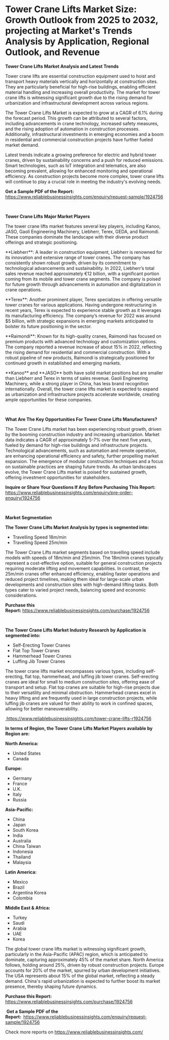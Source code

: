 <p><h1>Tower Crane Lifts Market Size: Growth Outlook from 2025 to 2032, projecting at Market's Trends Analysis by Application, Regional Outlook, and Revenue</h1></p><p><strong>Tower Crane Lifts Market Analysis and Latest Trends</strong></p>
<p><p>Tower crane lifts are essential construction equipment used to hoist and transport heavy materials vertically and horizontally at construction sites. They are particularly beneficial for high-rise buildings, enabling efficient material handling and increasing overall productivity. The market for tower crane lifts is witnessing significant growth due to the rising demand for urbanization and infrastructural development across various regions.</p><p>The Tower Crane Lifts Market is expected to grow at a CAGR of 6.1% during the forecast period. This growth can be attributed to several factors, including advancements in crane technology, increased safety measures, and the rising adoption of automation in construction processes. Additionally, infrastructural investments in emerging economies and a boom in residential and commercial construction projects have further fueled market demand.</p><p>Latest trends indicate a growing preference for electric and hybrid tower cranes, driven by sustainability concerns and a push for reduced emissions. Smart technologies, such as IoT integration and telematics, are also becoming prevalent, allowing for enhanced monitoring and operational efficiency. As construction projects become more complex, tower crane lifts will continue to play a crucial role in meeting the industry's evolving needs.</p></p>
<p><strong>Get a Sample PDF of the Report:&nbsp;</strong> <a href="https://www.reliablebusinessinsights.com/enquiry/request-sample/1924756?utm_campaign=3259&utm_medium=2&utm_source=Github&utm_content=ia&utm_term=28032025&utm_id=tower-crane-lifts">https://www.reliablebusinessinsights.com/enquiry/request-sample/1924756</a></p>
<p>&nbsp;</p>
<p><strong>Tower Crane Lifts Major Market Players</strong></p>
<p><p>The tower crane lifts market features several key players, including Kanoo, JASO, Gaoli Engineering Machinery, Liebherr, Terex, GEDA, and Raimondi. These companies dominate the landscape with their diverse product offerings and strategic positioning.</p><p>**Liebherr**: A leader in construction equipment, Liebherr is renowned for its innovation and extensive range of tower cranes. The company has consistently shown robust growth, driven by its commitment to technological advancements and sustainability. In 2022, Liebherr’s total sales revenue reached approximately €12 billion, with a significant portion coming from its mobile and tower crane segments. The company is poised for future growth through advancements in automation and digitalization in crane operations.</p><p>**Terex**: Another prominent player, Terex specializes in offering versatile tower cranes for various applications. Having undergone restructuring in recent years, Terex is expected to experience stable growth as it leverages its manufacturing efficiency. The company’s revenue for 2022 was around $5 billion, with strategic expansions in emerging markets anticipated to bolster its future positioning in the sector.</p><p>**Raimondi**: Known for its high-quality cranes, Raimondi has focused on premium products with advanced technology and customization options. The company reported a revenue increase of about 15% in 2022, reflecting the rising demand for residential and commercial construction. With a robust pipeline of new products, Raimondi is strategically positioned for continued growth in established and emerging markets.</p><p>**Kanoo** and **JASO** both have solid market positions but are smaller than Liebherr and Terex in terms of sales revenue. Gaoli Engineering Machinery, while a strong player in China, has less brand recognition internationally. Overall, the tower crane lifts market is expected to expand as urbanization and infrastructure projects accelerate worldwide, creating ample opportunities for these companies.</p></p>
<p>&nbsp;</p>
<p><strong>What Are The Key Opportunities For Tower Crane Lifts Manufacturers?</strong></p>
<p><p>The Tower Crane Lifts market has been experiencing robust growth, driven by the booming construction industry and increasing urbanization. Market data indicates a CAGR of approximately 5-7% over the next five years, fueled by demand for high-rise buildings and infrastructure projects. Technological advancements, such as automation and remote operation, are enhancing operational efficiency and safety, further propelling market expansion. The emergence of modular construction techniques and a focus on sustainable practices are shaping future trends. As urban landscapes evolve, the Tower Crane Lifts market is poised for sustained growth, offering investment opportunities for stakeholders.</p></p>
<p><strong>Inquire or Share Your Questions If Any Before Purchasing This Report:</strong> <a href="https://www.reliablebusinessinsights.com/enquiry/pre-order-enquiry/1924756?utm_campaign=3259&utm_medium=2&utm_source=Github&utm_content=ia&utm_term=28032025&utm_id=tower-crane-lifts">https://www.reliablebusinessinsights.com/enquiry/pre-order-enquiry/1924756</a></p>
<p>&nbsp;</p>
<p><strong>Market Segmentation</strong></p>
<p><strong>The Tower Crane Lifts Market Analysis by types is segmented into:</strong></p>
<p><ul><li>Travelling Speed 18m/min</li><li>Travelling Speed 25m/min</li></ul></p>
<p><p>The Tower Crane Lifts market segments based on travelling speed include models with speeds of 18m/min and 25m/min. The 18m/min cranes typically represent a cost-effective option, suitable for general construction projects requiring moderate lifting and movement capabilities. In contrast, the 25m/min cranes offer enhanced efficiency, enabling faster operations and reduced project timelines, making them ideal for large-scale urban developments and construction sites with high-demand lifting tasks. Both types cater to varied project needs, balancing speed and economic considerations.</p></p>
<p><strong>Purchase this Report:&nbsp;</strong><a href="https://www.reliablebusinessinsights.com/purchase/1924756?utm_campaign=3259&utm_medium=2&utm_source=Github&utm_content=ia&utm_term=28032025&utm_id=tower-crane-lifts">https://www.reliablebusinessinsights.com/purchase/1924756</a></p>
<p>&nbsp;</p>
<p><strong>The Tower Crane Lifts Market Industry Research by Application is segmented into:</strong></p>
<p><ul><li>Self-Erecting Tower Cranes</li><li>Flat Top Tower Cranes</li><li>Hammerhead Tower Cranes</li><li>Luffing Jib Tower Cranes</li></ul></p>
<p><p>The tower crane lifts market encompasses various types, including self-erecting, flat top, hammerhead, and luffing jib tower cranes. Self-erecting cranes are ideal for small to medium construction sites, offering ease of transport and setup. Flat top cranes are suitable for high-rise projects due to their versatility and minimal obstruction. Hammerhead cranes excel in heavy lifting and are frequently used in large construction projects, while luffing jib cranes are valued for their ability to work in confined spaces, allowing for better maneuverability.</p></p>
<p><a href="https://www.reliablebusinessinsights.com/tower-crane-lifts-r1924756?utm_campaign=3259&utm_medium=2&utm_source=Github&utm_content=ia&utm_term=28032025&utm_id=tower-crane-lifts">&nbsp;https://www.reliablebusinessinsights.com/tower-crane-lifts-r1924756</a></p>
<p><strong>In terms of Region, the Tower Crane Lifts Market Players available by Region are:</strong></p>
<p>
    <p> <strong> North America: </strong>
        <ul>
            <li>United States</li>
            <li>Canada</li>
        </ul>
        </p> 
    <p> <strong> Europe: </strong>
        <ul>
            <li>Germany</li>
            <li>France</li>
            <li>U.K.</li>
            <li>Italy</li>
            <li>Russia</li>
        </ul>
        </p> 
    <p> <strong> Asia-Pacific: </strong>
        <ul>
            <li>China</li>
            <li>Japan</li>
            <li>South Korea</li>
            <li>India</li>
            <li>Australia</li>
            <li>China Taiwan</li>
            <li>Indonesia</li>
            <li>Thailand</li>
            <li>Malaysia</li>
        </ul>
        </p> 
    <p> <strong> Latin America: </strong>
        <ul>
            <li>Mexico</li>
            <li>Brazil</li>
            <li>Argentina Korea</li>
            <li>Colombia</li>
        </ul>
        </p> 
    <p> <strong> Middle East & Africa: </strong>
        <ul>
            <li>Turkey</li>
            <li>Saudi</li>
            <li>Arabia</li>
            <li>UAE</li>
            <li>Korea</li>
        </ul>
    </p>
    </p>
<p><p>The global tower crane lifts market is witnessing significant growth, particularly in the Asia-Pacific (APAC) region, which is anticipated to dominate, capturing approximately 45% of the market share. North America follows, holding around 25%, driven by robust construction projects. Europe accounts for 20% of the market, spurred by urban development initiatives. The USA represents about 15% of the global market, reflecting a steady demand. China's rapid urbanization is expected to further boost its market presence, thereby shaping future dynamics.</p></p>
<p><strong>Purchase this Report: </strong><a href="https://www.reliablebusinessinsights.com/purchase/1924756?utm_campaign=3259&utm_medium=2&utm_source=Github&utm_content=ia&utm_term=28032025&utm_id=tower-crane-lifts">https://www.reliablebusinessinsights.com/purchase/1924756</a></p>
<p>&nbsp;<strong>Get a Sample PDF of the Report:&nbsp;&nbsp;</strong><a href="https://www.reliablebusinessinsights.com/enquiry/request-sample/1924756?utm_campaign=3259&utm_medium=2&utm_source=Github&utm_content=ia&utm_term=28032025&utm_id=tower-crane-lifts">https://www.reliablebusinessinsights.com/enquiry/request-sample/1924756</a></p>
<p><strong></strong></p>
<p>Check more reports on <a href="https://www.reliablebusinessinsights.com/?utm_campaign=3259&utm_medium=2&utm_source=Github&utm_content=ia&utm_term=28032025&utm_id=tower-crane-lifts">https://www.reliablebusinessinsights.com/</a></p>